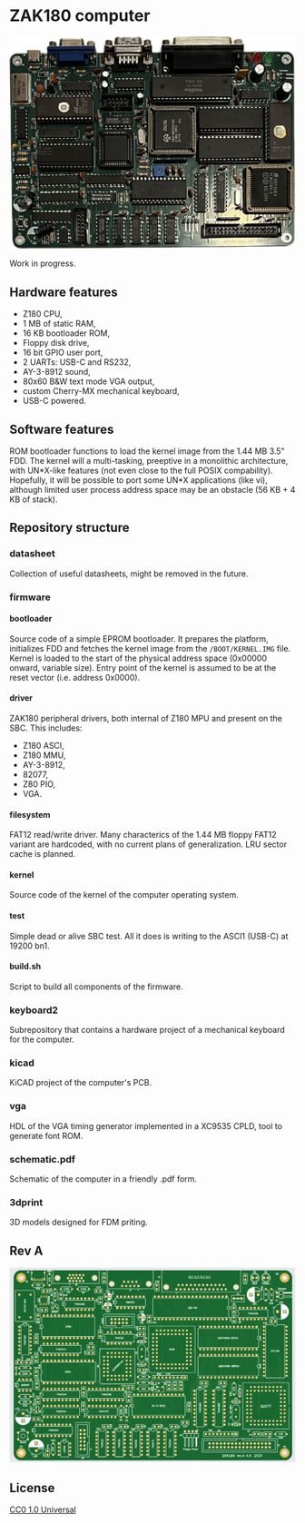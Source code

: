 # ZAK180 computer

<img src="img/computer.png">

Work in progress.

## Hardware features

- Z180 CPU,
- 1 MB of static RAM,
- 16 KB bootloader ROM,
- Floppy disk drive,
- 16 bit GPIO user port,
- 2 UARTs: USB-C and RS232,
- AY-3-8912 sound,
- 80x60 B&W text mode VGA output,
- custom Cherry-MX mechanical keyboard,
- USB-C powered.

## Software features

ROM bootloader functions to load the kernel image from the 1.44 MB 3.5" FDD.
The kernel will a multi-tasking, preeptive in a monolithic architecture, with
UN\*X-like features (not even close to the full POSIX compability). Hopefully,
it will be possible to port some UN\*X applications (like vi), although limited
user process address space may be an obstacle (56 KB + 4 KB of stack).

## Repository structure

### datasheet

Collection of useful datasheets, might be removed in the future.

### firmware

#### bootloader

Source code of a simple EPROM bootloader. It prepares the platform, initializes
FDD and fetches the kernel image from the `/BOOT/KERNEL.IMG` file. Kernel is
loaded to the start of the physical address space (0x00000 onward, variable
size). Entry point of the kernel is assumed to be at the reset vector (i.e.
address 0x0000).

#### driver

ZAK180 peripheral drivers, both internal of Z180 MPU and present on the SBC.
This includes:

- Z180 ASCI,
- Z180 MMU,
- AY-3-8912,
- 82077,
- Z80 PIO,
- VGA.

#### filesystem

FAT12 read/write driver. Many characterics of the 1.44 MB floppy FAT12 variant
are hardcoded, with no current plans of generalization. LRU sector cache is
planned.

#### kernel

Source code of the kernel of the computer operating system.

#### test

Simple dead or alive SBC test. All it does is writing to the ASCI1 (USB-C) 
at 19200 bn1.

#### build.sh

Script to build all components of the firmware.

### keyboard2

Subrepository that contains a hardware project of a mechanical keyboard for the
computer.

### kicad

KiCAD project of the computer's PCB.

### vga

HDL of the VGA timing generator implemented in a XC9535 CPLD, tool to generate
font ROM.

### schematic.pdf

Schematic of the computer in a friendly .pdf form.

### 3dprint

3D models designed for FDM priting.

## Rev A

<img src="img/pcb.png">

## License

[CC0 1.0 Universal](LICENSE)
